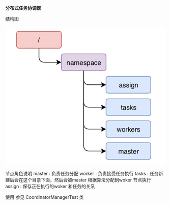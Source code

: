**分布式任务协调器**

结构图

![img.png](img.png)

节点角色说明
master : 负责任务分配
worker : 负责接受任务执行
tasks  : 任务新建后会在这个目录下面，然后会被master 根据算法分配到woker 节点执行
assign : 保存正在执行的woker 和任务的关系

使用
参见 CoordinatorManagerTest 类